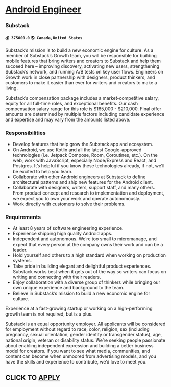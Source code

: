 # [Android Engineer](https://www.remotewlb.com/apply/android-engineer-68444)  
### Substack  
#### `💰 375000.0` `🌎 Canada,United States`  

Substack’s mission is to build a new economic engine for culture. As a member of Substack’s Growth team, you will be responsible for building mobile features that bring writers and creators to Substack and help them succeed here – improving discovery, activating new users, strengthening Substack’s network, and running A/B tests on key user flows. Engineers on Growth work in close partnership with designers, product thinkers, and customers to make it easier than ever for writers and creators to make a living.

Substack’s compensation package includes a market-competitive salary, equity for all full-time roles, and exceptional benefits. Our cash compensation salary range for this role is $165,000 - $210,000. Final offer amounts are determined by multiple factors including candidate experience and expertise and may vary from the amounts listed above.

###  **Responsibilities**

  * Develop features that help grow the Substack app and ecosystem.
  * On Android, we use Kotlin and all the latest Google-approved technologies (i.e. Jetpack Compose, Room, Coroutines, etc.). On the web, work with JavaScript, especially Node/Express and React, and Postgres. It’s helpful if you know these technologies already, if not, we’ll be excited to help you learn. 
  * Collaborate with other Android engineers at Substack to define architectural patterns and ship new features for the Android client.
  * Collaborate with designers, writers, support staff, and many others. From product concept and research to implementation and deployment, we expect you to own your work and operate autonomously.
  * Work directly with customers to solve their problems.

### Requirements

  * At least 8 years of software engineering experience.
  * Experience shipping high quality Android apps.
  * Independent and autonomous. We’re too small to micromanage, and expect that every person at the company owns their work and can be a leader.
  * Hold yourself and others to a high standard when working on production systems.
  * Take pride in building elegant and delightful product experiences. Substack works best when it gets out of the way so writers can focus on writing and connecting with their readers. 
  * Enjoy collaboration with a diverse group of thinkers while bringing our own unique experience and background to the team.
  * Believe in Substack’s mission to build a new economic engine for culture.

Experience at a fast-growing startup or working on a high-performing growth team is not required, but is a plus.

Substack is an equal opportunity employer. All applicants will be considered for employment without regard to race, color, religion, sex (including pregnancy, sexual orientation, gender identity or transgender status), age, national origin, veteran or disability status. We’re seeking people passionate about enabling independent expression and building a better business model for creators. If you want to see what media, communities, and content can become when unmoored from advertising models, and you have the skills and experience to contribute, we’d love to meet you.

  
## CLICK TO [APPLY](https://www.remotewlb.com/apply/android-engineer-68444)

